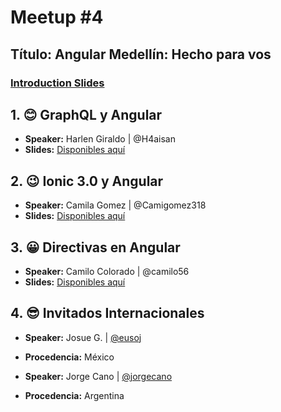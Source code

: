 # Meetup #4

## Título: Angular Medellín: Hecho para vos

### [Introduction Slides](https://slides.com/jdjuan/ng-med-4)

## 1. 😊 GraphQL y Angular

* **Speaker:** Harlen Giraldo | @H4aisan
* **Slides:** [Disponibles aquí](https://slides.com/elharlen/graphqlng/)

## 2. 😉 Ionic 3.0 y Angular

* **Speaker:** Camila Gomez | @Camigomez318
* **Slides:** [Disponibles aquí](http://slides.com/camigomez/ionic#/)

## 3. 😀 Directivas en Angular

* **Speaker:** Camilo Colorado | @camilo56
* **Slides:** [Disponibles aquí](https://docs.google.com/presentation/d/1V99daZoSydkwYSH_TK1lVtsidrKxe0OtlNMDCUf5me4/edit?usp=sharing)

## 4. 😎 Invitados Internacionales

* **Speaker:** Josue G. | [@eusoj](https://twitter.com/eusoj)
* **Procedencia:** México

* **Speaker:** Jorge Cano | [@jorgecano](https://twitter.com/jorgeucano)
* **Procedencia:** Argentina
